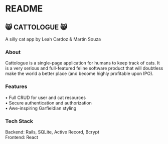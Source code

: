 # README

## 😸 CATTOLOGUE 😸  
A silly cat app by Leah Cardoz & Martin Souza

### About
Cattologue is a single-page application for humans to keep track of cats. It is a very serious and full-featured feline software product that will doubtless make the world a better place (and become highly profitable upon IPO).

### Features
• Full CRUD for user and cat resources  
• Secure authentication and authorization  
• Awe-inspiring Garfieldian styling

### Tech Stack
Backend: Rails, SQLite, Active Record, Bcrypt  
Frontend: React 
